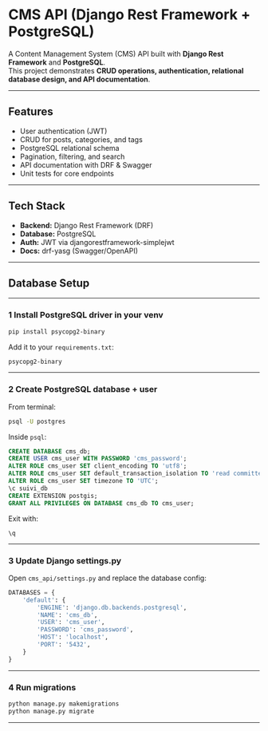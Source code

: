 # CMS API (Django Rest Framework + PostgreSQL)

A Content Management System (CMS) API built with **Django Rest Framework** and **PostgreSQL**.  
This project demonstrates **CRUD operations, authentication, relational database design, and API documentation**.

---

## Features
- User authentication (JWT)
- CRUD for posts, categories, and tags
- PostgreSQL relational schema
- Pagination, filtering, and search
- API documentation with DRF & Swagger
- Unit tests for core endpoints

---

## Tech Stack
- **Backend:** Django Rest Framework (DRF)
- **Database:** PostgreSQL
- **Auth:** JWT via djangorestframework-simplejwt
- **Docs:** drf-yasg (Swagger/OpenAPI)

---

## Database Setup
---

### 1️ Install PostgreSQL driver in your venv

```bash
pip install psycopg2-binary
```

Add it to your `requirements.txt`:

```txt
psycopg2-binary
```

---

### 2️ Create PostgreSQL database + user

From terminal:

```bash
psql -U postgres
```

Inside `psql`:

```sql
CREATE DATABASE cms_db;
CREATE USER cms_user WITH PASSWORD 'cms_password';
ALTER ROLE cms_user SET client_encoding TO 'utf8';
ALTER ROLE cms_user SET default_transaction_isolation TO 'read committed';
ALTER ROLE cms_user SET timezone TO 'UTC';
\c suivi_db
CREATE EXTENSION postgis;
GRANT ALL PRIVILEGES ON DATABASE cms_db TO cms_user;
```

Exit with:

```
\q
```

---

### 3️ Update Django settings.py

Open `cms_api/settings.py` and replace the database config:

```python
DATABASES = {
    'default': {
        'ENGINE': 'django.db.backends.postgresql',
        'NAME': 'cms_db',
        'USER': 'cms_user',
        'PASSWORD': 'cms_password',
        'HOST': 'localhost',
        'PORT': '5432',
    }
}
```

---

### 4️ Run migrations

```bash
python manage.py makemigrations
python manage.py migrate
```

---
